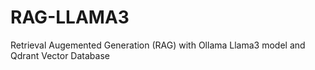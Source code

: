 # RAG-LLAMA3
Retrieval Augemented Generation (RAG) with Ollama Llama3 model and Qdrant Vector Database
